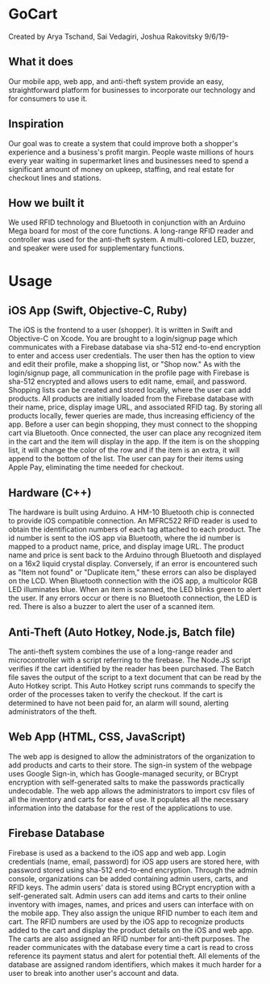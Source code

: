 # GoCart

Created by Arya Tschand, Sai Vedagiri, Joshua Rakovitsky 9/6/19-

## What it does
Our mobile app, web app, and anti-theft system provide an easy, straightforward platform for businesses to incorporate our technology and for consumers to use it.

## Inspiration
Our goal was to create a system that could improve both a shopper's experience and a business's profit margin. People waste millions of hours every year waiting in supermarket lines and businesses need to spend a significant amount of money on upkeep, staffing, and real estate for checkout lines and stations.

## How we built it
We used RFID technology and Bluetooth in conjunction with an Arduino Mega board for most of the core functions. A long-range RFID reader and controller was used for the anti-theft system. A multi-colored LED, buzzer, and speaker were used for supplementary functions.

# Usage

## iOS App (Swift, Objective-C, Ruby)
The iOS is the frontend to a user (shopper). It is written in Swift and Objective-C on Xcode. You are brought to a login/signup page which communicates with a Firebase database via sha-512 end-to-end encryption to enter and access user credentials. The user then has the option to view and edit their profile, make a shopping list, or "Shop now." As with the login/signup page, all communication in the profile page with Firebase is sha-512 encrypted and allows users to edit name, email, and password. Shopping lists can be created and stored locally, where the user can add products. All products are initially loaded from the Firebase database with their name, price, display image URL, and associated RFID tag. By storing all products locally, fewer queries are made, thus increasing efficiency of the app. Before a user can begin shopping, they must connect to the shopping cart via Bluetooth. Once connected, the user can place any recognized item in the cart and the item will display in the app. If the item is on the shopping list, it will change the color of the row and if the item is an extra, it will append to the bottom of the list. The user can pay for their items using Apple Pay, eliminating the time needed for checkout.

## Hardware (C++)
The hardware is built using Arduino. A HM-10 Bluetooth chip is connected to provide iOS compatible connection. An MFRC522 RFID reader is used to obtain the identification numbers of each tag attached to each product. The id number is sent to the iOS app via Bluetooth, where the id number is mapped to a product name, price, and display image URL. The product name and price is sent back to the Arduino through Bluetooth and displayed on a 16x2 liquid crystal display. Conversely, if an error is encountered such as "Item not found" or "Duplicate item," these errors can also be displayed on the LCD. When Bluetooth connection with the iOS app, a multicolor RGB LED illuminates blue. When an item is scanned, the LED blinks green to alert the user. If any errors occur or there is no Bluetooth connection, the LED is red. There is also a buzzer to alert the user of a scanned item. 

## Anti-Theft (Auto Hotkey, Node.js, Batch file)
The anti-theft system combines the use of a long-range reader and microcontroller with a script referring to the firebase. The Node.JS script verifies if the cart identified by the reader has been purchased. The Batch file saves the output of the script to a text document that can be read by the Auto Hotkey script. This Auto Hotkey script runs commands to specify the order of the processes taken to verify the checkout. If the cart is determined to have not been paid for, an alarm will sound, alerting administrators of the theft.

## Web App (HTML, CSS, JavaScript)
The web app is designed to allow the administrators of the organization to add products and carts to their store. The sign-in system of the webpage uses Google Sign-in, which has Google-managed security, or BCrypt encryption with self-generated salts to make the passwords practically undecodable. The web app allows the administrators to import csv files of all the inventory and carts for ease of use. It populates all the necessary information into the database for the rest of the applications to use.

## Firebase Database
Firebase is used as a backend to the iOS app and web app. Login credentials (name, email, password) for iOS app users are stored here, with password stored using sha-512 end-to-end encryption. Through the admin console, organizations can be added containing admin users, carts, and RFID keys. The admin users' data is stored using BCrypt encryption with a self-generated salt. Admin users can add items and carts to their online inventory with images, names, and prices and users can interface with on the mobile app. They also assign the unique RFID number to each item and cart. The RFID numbers are used by the iOS app to recognize products added to the cart and display the product details on the iOS and web app. The carts are also assigned an RFID number for anti-theft purposes. The reader communicates with the database every time a cart is read to cross reference its payment status and alert for potential theft. All elements of the database are assigned random identifiers, which makes it much harder for a user to break into another user's account and data.
